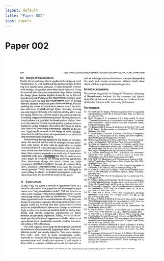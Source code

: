 ```yaml
---
layout: default
title: "Paper 002"
tags: papers
---
```


# Paper 002

<img src="/assets/scans/2.png" alt="Page with chartjunk removed" width="800"/>
